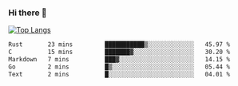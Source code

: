 ### Hi there 👋

<!--
**3Xpl0it3r/3Xpl0it3r** is a ✨ _special_ ✨ repository because its `README.md` (this file) appears on your GitHub profile.

Here are some ideas to get you started:

- 🔭 I’m currently working on ...
- 🌱 I’m currently learning ...
- 👯 I’m looking to collaborate on ...
- 🤔 I’m looking for help with ...
- 💬 Ask me about ...
- 📫 How to reach me: ...
- 😄 Pronouns: ...
- ⚡ Fun fact: ...
-->


[![Top Langs](https://github-readme-stats.vercel.app/api/top-langs/?username=3Xpl0it3r&layout=compact)](https://github.com/3Xpl0it3r/3Xpl0it3r)

<!--START_SECTION:waka-->

```txt
Rust       23 mins         ███████████▒░░░░░░░░░░░░░   45.97 %
C          15 mins         ███████▓░░░░░░░░░░░░░░░░░   30.20 %
Markdown   7 mins          ███▓░░░░░░░░░░░░░░░░░░░░░   14.15 %
Go         2 mins          █▒░░░░░░░░░░░░░░░░░░░░░░░   05.44 %
Text       2 mins          █░░░░░░░░░░░░░░░░░░░░░░░░   04.01 %
```

<!--END_SECTION:waka-->
